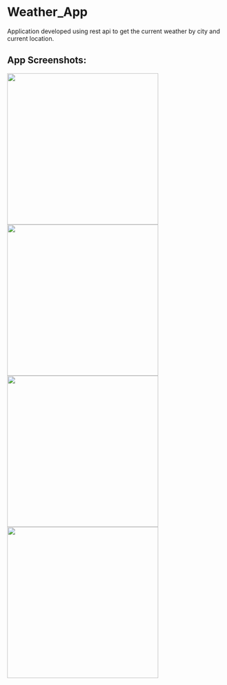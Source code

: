 # Weather_App

Application developed using rest api to get the current weather by city and current location.

## App Screenshots:


<img src="https://user-images.githubusercontent.com/38282882/191264518-6a836b03-73a9-4beb-b037-30b545e06fb6.jpeg" width="350">
<img src="https://user-images.githubusercontent.com/38282882/191264524-7a1e0bf1-5304-4e85-b9f8-187d6833ce3b.jpeg" width="350">
<img src="https://user-images.githubusercontent.com/38282882/191264528-c582443a-3af5-43e4-9527-618c6244f0b3.jpeg" width="350">
<img src="https://user-images.githubusercontent.com/38282882/191264532-c29df225-0e0a-459d-b165-49e80ca9ff87.jpeg" width="350">
